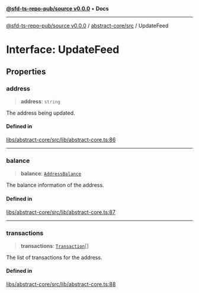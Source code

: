 [**@sfd-ts-repo-pub/source v0.0.0**](../../../README.md) • **Docs**

***

[@sfd-ts-repo-pub/source v0.0.0](../../../modules.md) / [abstract-core/src](../README.md) / UpdateFeed

# Interface: UpdateFeed

## Properties

### address

> **address**: `string`

The address being updated.

#### Defined in

[libs/abstract-core/src/lib/abstract-core.ts:86](https://github.com/Steadfast-Digital/sfd-ts-repo-pub/blob/0d845dfd87d2789cbb80b278a373d711dc881248/libs/abstract-core/src/lib/abstract-core.ts#L86)

***

### balance

> **balance**: [`AddressBalance`](AddressBalance.md)

The balance information of the address.

#### Defined in

[libs/abstract-core/src/lib/abstract-core.ts:87](https://github.com/Steadfast-Digital/sfd-ts-repo-pub/blob/0d845dfd87d2789cbb80b278a373d711dc881248/libs/abstract-core/src/lib/abstract-core.ts#L87)

***

### transactions

> **transactions**: [`Transaction`](Transaction.md)[]

The list of transactions for the address.

#### Defined in

[libs/abstract-core/src/lib/abstract-core.ts:88](https://github.com/Steadfast-Digital/sfd-ts-repo-pub/blob/0d845dfd87d2789cbb80b278a373d711dc881248/libs/abstract-core/src/lib/abstract-core.ts#L88)
